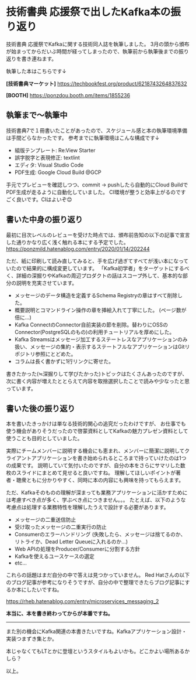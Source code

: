 # 技術書典 応援祭で出したKafka本の振り返り

技術書典 応援祭でKafkaに関する技術同人誌を執筆しました。
3月の頭から頒布が始まってからだいぶ時間が経ってしまったので、執筆前から執筆後までの振り返りを書き連ねます。

執筆した本はこちらです↓

**[技術書典マーケット]**
https://techbookfest.org/product/6218743264837632

**[BOOTH]**
https://ponzdou.booth.pm/items/1855236


## 執筆まで〜執筆中

技術書典7で１冊書いたことがあったので、スケジュール感と本の執筆環境準備は手間どらなかったです。
参考までに執筆環境はこんな構成です↓

* 組版テンプレート: Re:View Starter
* 誤字脱字と表現修正: textlint
* エディタ: Visual Studio Code
* PDF生成: Google Cloud Build @GCP

手元でプレビューを確認しつつ、commit → pushしたら自動的にCloud BuildでPDF生成が走るように自動化していました。
CI環境が整うと効率上がるのですごく良いです。CIはよいぞ😊


## 書いた中身の振り返り

最初に目次レベルのレビューを受けた時点では、頒布前告知の以下の記事で宣言した通りかなり広く浅く触れる本にする予定でした。
https://ponzmild.hatenablog.com/entry/2020/01/14/202244

ただ、紙に印刷して読み直してみると、手を広げ過ぎてすべてが浅い本になっていたので結果的に構成変更しています。
「Kafka初学者」をターゲットにするべく、詳細の深掘りやKafkaの周辺プロダクトの話はスコープ外して、基本的な部分の説明を充実させています。

* メッセージのデータ構造を定義するSchema Registryの章はすべて削除した。
* 概要説明とコマンドライン操作の章を挿絵入れて丁寧にした。 (ページ数が倍に...)
* Kafka ConnectのConnector自前実装の節を削除。替わりにOSSのConnector(PostgreSQLのもの)の利用チュートリアルを厚めにした。
* Kafka Streamsはメッセージ加工するステートレスなアプリケーションのみ扱い、メッセージの集約・表示するステートフルなアプリケーションはGitリポジトリ参照にとどめた。
* コラムは長く書かずに1行リンクに寄せた。

書きたかった(≒深掘りして学びたかった)トピックはたくさんあったのですが、
次に書く内容が増えたととらえて内容を取捨選択したことで読みや少なったと思っています。


## 書いた後の振り返り

本を書いたきっかけは単なる技術的関心の追究だったわけですが、
お仕事でも使う機会がありそうだったので啓蒙資料としてKafkaの魅力プレゼン資料として使うことも目的としていました。

実際にチームメンバーに説明する機会にも恵まれ、メンバーに簡潔に説明してクライアントアプリケーションを書き始められるところまで持っていけたのは1つの成果です。
説明していて気付いたのですが、自分の本をさらにサマリした数枚のスライドにまとめて見せると良いですね。
理解してほしいポイントが著者・聴衆ともに分かりやすく、同時に本の内容にも興味を持ってもらえます。

ただ、Kafkaそのものの理解が深まっても業務アプリケーションに活かすためには考慮すべき点が多く、学ぶべき点につきません。。。
たとえば、以下のような考慮点は処理する業務特性を理解したうえで設計する必要があります。

* メッセージの二重送信防止
* 受け取ったメッセージの二重実行の防止
* Consumerのエラーハンドリング (失敗したら、メッセージは捨てるのか、リトライか、Dead Letter Queueに入れるのか...)
* Web APIの処理をProducer/Consumerに分割する方針
* Kafkaを使えるユースケースの選定
* etc...

これらの話題はまだ自分の中で答えは見つかっていません。
Red Hatさんの以下のブログ記事が参考になりそうですが、自分の中で整理できたらブログ記事にするか本にしたいですね。

https://rheb.hatenablog.com/entry/microservices_messaging_2

**本当に、本を書き終わってからが本番ですね。**

---

また別の機会にKafka関連の本書きたいですね。Kafkaアプリケーション設計・実装つまずき集とか。

本じゃなくてもLTとかに登壇というスタイルもよいかも。どこかよい場所あるかしら？

以上。

